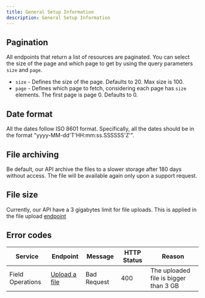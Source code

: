```yaml
---
title: General Setup Information
description: General Setup Information
---
```


## Pagination

All endpoints that return a list of resources are paginated. You can select the size of the page and which page to get by using the query parameters `size` and `page`.

- `size` - Defines the size of the page. Defaults to 20. Max size is 100.
- `page` - Defines which page to fetch, considering each page has `size` elements. The first page is page 0. Defaults to 0.


## Date format

All the dates follow ISO 8601 format. Specifically, all the dates should be in the format "yyyy-MM-dd'T'HH:mm:ss.SSSSSS'Z'".


## File archiving 

Be default, our API archive the files to a slower storage after 180 days without access. The file will be available again only upon a support request.


## File size

Currently, our API have a 3 gigabytes limit for file uploads. This is applied in the file upload [endpoint](machine_file_conversion_endpoints.md/#upload-a-file) 


## Error codes

Service | Endpoint | Message | HTTP Status | Reason
--- | --- | --- | --- | --- 
Field Operations | [Upload a file](machine_file_conversion_endpoints.md/#upload-a-file) | Bad Request | 400 | The uploaded file is bigger than 3 GB <!-- not standartized -->






